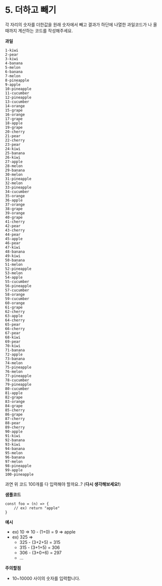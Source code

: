 # 5. 더하고 빼기

각 자리의 숫자를 더한값을 원래 숫자에서 빼고 결과가 하단에 나열한 과일코드가 나
올때까지 계산하는 코드를 작성해주세요.

**과일**

```
1-kiwi
2-pear
3-kiwi
4-banana
5-melon
6-banana
7-melon
8-pineapple
9-apple
10-pineapple
11-cucumber
12-pineapple
13-cucumber
14-orange
15-grape
16-orange
17-grape
18-apple
19-grape
20-cherry
21-pear
22-cherry
23-pear
24-kiwi
25-banana
26-kiwi
27-apple
28-melon
29-banana
30-melon
31-pineapple
32-melon
33-pineapple
34-cucumber
35-orange
36-apple
37-orange
38-grape
39-orange
40-grape
41-cherry
42-pear
43-cherry
44-pear
45-apple
46-pear
47-kiwi
48-banana
49-kiwi
50-banana
51-melon
52-pineapple
53-melon
54-apple
55-cucumber
56-pineapple
57-cucumber
58-orange
59-cucumber
60-orange
61-grape
62-cherry
63-apple
64-cherry
65-pear
66-cherry
67-pear
68-kiwi
69-pear
70-kiwi
71-banana
72-apple
73-banana
74-melon
75-pineapple
76-melon
77-pineapple
78-cucumber
79-pineapple
80-cucumber
81-apple
82-grape
83-orange
84-grape
85-cherry
86-grape
87-cherry
88-pear
89-cherry
90-apple
91-kiwi
92-banana
93-kiwi
94-banana
95-melon
96-banana
97-melon
98-pineapple
99-apple
100-pineapple

```

과연 위 코드 100개를 다 입력해야 할까요..? (**다시 생각해보세요!**)

**샘플코드**

```
const foo = (n) => {
    // ex) return "apple"
}

```

**예시**

- ex) 10 => 10 - (1+0) = 9 ⇒ apple
- ex) 325 =>
  - 325 - (3+2+5) = 315
  - 315 - (3+1+5) = 306
  - 306 - (3+0+6) = 297
  - ...

**주의할점**

- 10~10000 사이의 숫자를 입력합니다.
